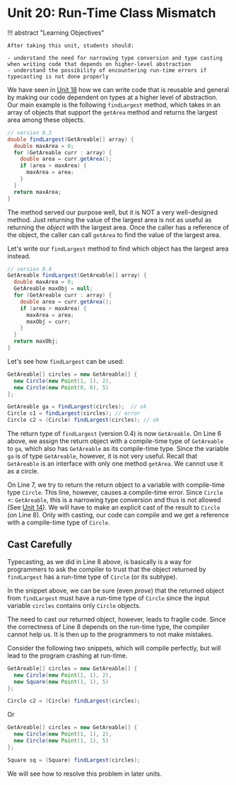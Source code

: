 # Unit 20: Run-Time Class Mismatch

!!! abstract "Learning Objectives"

    After taking this unit, students should:

    - understand the need for narrowing type conversion and type casting when writing code that depends on higher-level abstraction
    - understand the possibility of encountering run-time errors if typecasting is not done properly

We have seen in [Unit 18](18-interface.md) how we can write code that is reusable and general by making our code dependent on types at a higher level of abstraction.  Our main example is the following `findLargest` method, which takes in an array of objects that support the `getArea` method and returns the largest area among these objects.

```Java
// version 0.3
double findLargest(GetAreable[] array) {
  double maxArea = 0;
  for (GetAreable curr : array) {
    double area = curr.getArea();
    if (area > maxArea) {
      maxArea = area;
    }
  }
  return maxArea;
}
```

The method served our purpose well, but it is NOT a very well-designed method.  Just returning the value of the largest area is not as useful as returning the _object_ with the largest area.  Once the caller has a reference of the object, the caller can call `getArea` to find the value of the largest area.

Let's write our `findLargest` method to find which object has the largest area instead.  

```Java hl_lines="2 4 9 12"
// version 0.4
GetAreable findLargest(GetAreable[] array) {
  double maxArea = 0;
  GetAreable maxObj = null;
  for (GetAreable curr : array) {
    double area = curr.getArea();
    if (area > maxArea) {
      maxArea = area;
	  maxObj = curr;
    }
  }
  return maxObj;
}
```

Let's see how `findLargest` can be used:

```Java
GetAreable[] circles = new GetAreable[] {
  new Circle(new Point(1, 1), 2),
  new Circle(new Point(0, 0), 5)
};

GetAreable ga = findLargest(circles);  // ok
Circle c1 = findLargest(circles); // error
Circle c2 = (Circle) findLargest(circles); // ok
```

The return type of `findLargest` (version 0.4) is now `GetAreable`.  On Line 6 above, we assign the return object with a compile-time type of `GetAreable` to `ga`, which also has `GetAreable` as its compile-time type.  Since the variable `ga` is of type `GetAreable`, however, it is not very useful.  Recall that `GetAreable` is an interface with only one method `getArea`.  We cannot use it as a circle.

On Line 7, we try to return the return object to a variable with compile-time type `Circle`.  This line, however, causes a compile-time error.  Since `Circle` <: `GetAreable`, this is a narrowing type conversion and thus is not allowed (See [Unit 14](14-polymorphism.md)).  We will have to make an explicit cast of the result to `Circle` (on Line 8).  Only with casting, our code can compile and we get a reference with a compile-time type of `Circle`.

## Cast Carefully

Typecasting, as we did in Line 8 above, is basically is a way for programmers to ask the compiler to trust that the object returned by `findLargest` has a run-time type of `Circle` (or its subtype).

In the snippet above, we can be sure (even _prove_) that the returned object from `findLargest` must have a run-time type of `Circle` since the input variable `circles` contains only `Circle` objects.

The need to cast our returned object, however, leads to fragile code.  Since the correctness of Line 8 depends on the run-time type, the compiler cannot help us.  It is then up to the programmers to not make mistakes.

Consider the following two snippets, which will compile perfectly, but will lead to the program crashing at run-time.

```Java
GetAreable[] circles = new GetAreable[] {
  new Circle(new Point(1, 1), 2),
  new Square(new Point(1, 1), 5)
};

Circle c2 = (Circle) findLargest(circles);
```

Or

```Java
GetAreable[] circles = new GetAreable[] {
  new Circle(new Point(1, 1), 2),
  new Circle(new Point(1, 1), 5)
};

Square sq = (Square) findLargest(circles);
```

We will see how to resolve this problem in later units.
